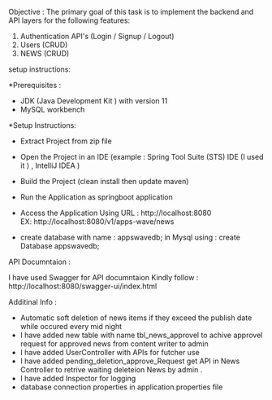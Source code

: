 Objective : 
The primary goal of this task is to implement the backend and API layers for the following
features:
1. Authentication API's (Login / Signup / Logout)
2. Users (CRUD)
3. NEWS (CRUD)


setup instructions: 
 
*Prerequisites :
 - JDK (Java Development Kit ) with version 11
 - MySQL workbench 

*Setup Instructions:
- Extract Project from  zip file
  
- Open the Project in an IDE (example : Spring Tool Suite (STS) IDE (I used it ) ,  IntelliJ IDEA )
  
- Build the Project (clean install then update maven)
  
- Run the Application as springboot application
  
- Access the Application Using URL : http://localhost:8080  
    EX: http://localhost:8080/v1/apps-wave/news
  
- create  database with name : appswavedb; 
   in Mysql using : create Database appswavedb;

API Documntaion :

I have used Swagger for API documntaion Kindly follow :
 http://localhost:8080/swagger-ui/index.html

Additinal Info  :
* Automatic soft deletion of news items if they exceed the publish date while occured every mid night
* I have added new table with name tbl_news_approvel to achive approvel request for approved news from content writer to admin
* I have added UserController with APIs for futcher use 
* I have added pending_deletion_approve_Request get API in News Controller to retrive waiting deleteion News by admin .
* I have added Inspector for logging
* database connection properties in application.properties file
